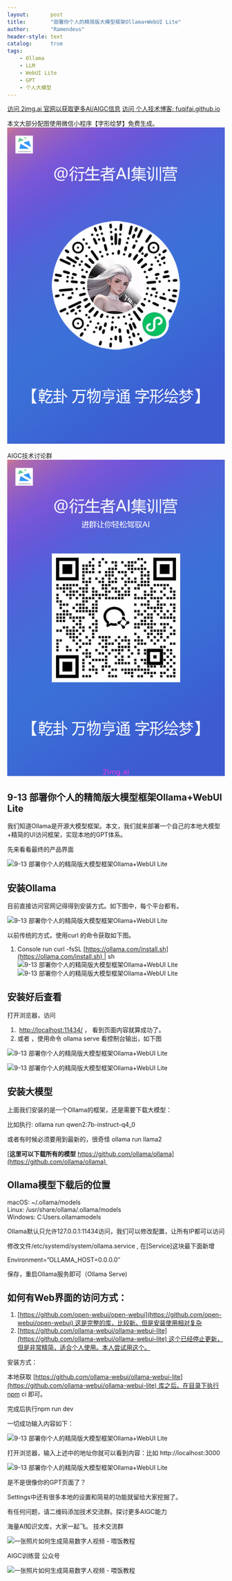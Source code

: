 ```yaml
---
layout:       post
title:        "部署你个人的精简版大模型框架Ollama+WebUI Lite"
author:       "Ramendeus"
header-style: text
catalog:      true
tags:
    - Ollama
    - LLM
    - WebUI Lite
    - GPT
    - 个人大模型
---
```


[访问 2img.ai 官网以获取更多AI/AIGC信息](https://2img.ai)
[访问 个人技术博客: fuqifai.github.io](https://fuqifai.github.io)

本文大部分配图使用微信小程序【字形绘梦】免费生成。
![](/img/小程序码.png)

AIGC技术讨论群
![](/img/RA群永久二维码.png)

## 9-13 部署你个人的精简版大模型框架Ollama+WebUI Lite

我们知道Ollama是开源大模型框架。本文，我们就来部署一个自己的本地大模型+精简的UI访问框架，实现本地的GPT体系。

先来看看最终的产品界面

![9-13 部署你个人的精简版大模型框架Ollama+WebUI Lite](https://www.shxcj.com/wp-content/uploads/2025/01/image-138-1024x625.png)

## 安装Ollama

目前直接访问官网记得得到安装方式。如下图中，每个平台都有。

![9-13 部署你个人的精简版大模型框架Ollama+WebUI Lite](https://www.shxcj.com/wp-content/uploads/2025/01/image-133.png)

以前传统的方式，使用curl 的命令获取如下图。

1.  Console run curl -fsSL [https://ollama.com/install.sh](https://ollama.com/install.sh) | sh  
    ![9-13 部署你个人的精简版大模型框架Ollama+WebUI Lite](https://www.shxcj.com/wp-content/uploads/2025/01/image-134.png)  
    ![9-13 部署你个人的精简版大模型框架Ollama+WebUI Lite](https://ewiki.51arena.com/download/attachments/77955424/image-2024-11-4_14-15-1.png?version=1&modificationDate=1737374938660&api=v2)

## 安装好后查看

打开浏览器，访问

1.   [http://localhost:11434/](http://localhost:11434/) ， 看到页面内容就算成功了。
2.  或者 ，使用命令 ollama serve 看控制台输出，如下图

![9-13 部署你个人的精简版大模型框架Ollama+WebUI Lite](https://www.shxcj.com/wp-content/uploads/2025/01/image-135.png)

![9-13 部署你个人的精简版大模型框架Ollama+WebUI Lite](https://www.shxcj.com/wp-content/uploads/2025/01/image-136.png)

## 安装大模型

上面我们安装的是一个Ollama的框架，还是需要下载大模型：

比如执行: ollama run qwen2:7b-instruct-q4\_0

或者有时候必须要用到最新的，很奇怪 ollama run llama2

[**这里可以下载所有的模型** https://github.com/ollama/ollama](https://github.com/ollama/ollama)    

## Ollama模型下载后的位置

macOS: ~/.ollama/models   
Linux: /usr/share/ollama/.ollama/models  
Windows: C:Users<username>.ollamamodels

Ollama默认只允许127.0.0.1:11434访问，我们可以修改配置，让所有IP都可以访问

修改文件/etc/systemd/system/ollama.service , 在\[Service\]这块最下面新增

Environment=”OLLAMA\_HOST=0.0.0.0″

保存，重启Ollama服务即可（Ollama Serve)

## 如何有Web界面的访问方式：

1.  [https://github.com/open-webui/open-webui](https://github.com/open-webui/open-webui) 这是完整的库，比较新。但是安装使用相对复杂
2.  [https://github.com/ollama-webui/ollama-webui-lite](https://github.com/ollama-webui/ollama-webui-lite) 这个已经停止更新，但是非常精简，适合个人使用。本人尝试用这个。

安装方式：

本地获取 [https://github.com/ollama-webui/ollama-webui-lite](https://github.com/ollama-webui/ollama-webui-lite) 库之后。在目录下执行npm ci 即可。

完成后执行npm run dev 

一切成功输入内容如下：

![9-13 部署你个人的精简版大模型框架Ollama+WebUI Lite](https://www.shxcj.com/wp-content/uploads/2025/01/image-137.png)

打开浏览器，输入上述中的地址你就可以看到内容：比如 http://localhost:3000

![9-13 部署你个人的精简版大模型框架Ollama+WebUI Lite](https://www.shxcj.com/wp-content/uploads/2025/01/image-138-1024x625.png)

是不是很像你的GPT页面了？

Settings中还有很多本地的设置和简易的功能就留给大家挖掘了。

有任何问题，请二维码添加技术交流群。探讨更多AIGC能力

海量AI知识文库，大家一起飞。 技术交流群

![一张照片如何生成简易数字人视频 - 喂饭教程](https://www.shxcj.com/wp-content/uploads/2025/01/d71f77e9-14cb-4b05-9f78-964ead8ff787.png)

AIGC训练营 公众号

![一张照片如何生成简易数字人视频 - 喂饭教程](https://www.shxcj.com/wp-content/uploads/2025/01/a7bbe03c-0530-40f9-830b-f3ab7c301a10.png)

